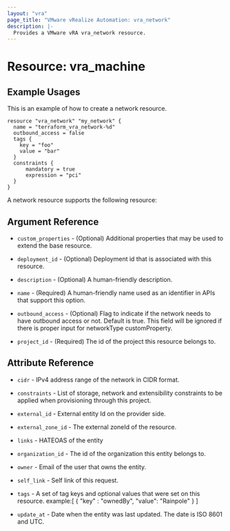 ```yaml
---
layout: "vra"
page_title: "VMware vRealize Automation: vra_network"
description: |-
  Provides a VMware vRA vra_network resource.
---
```


# Resource: vra_machine
## Example Usages

This is an example of how to create a network resource.

```hcl
resource "vra_network" "my_network" {
  name = "terraform_vra_network-%d"
  outbound_access = false
  tags {
	key = "foo"
    value = "bar"
  }
  constraints {
	  mandatory = true
	  expression = "pci"
  }
}
```
A network resource supports the following resource:

## Argument Reference

* `custom_properties` - (Optional) Additional properties that may be used to extend the base resource.

* `deployment_id` - (Optional) Deployment id that is associated with this resource.

* `description` - (Optional) A human-friendly description.

* `name` - (Required) A human-friendly name used as an identifier in APIs that support this option.

* `outbound_access` - (Optional) Flag to indicate if the network needs to have outbound access or not. Default is true. This field will be ignored if there is proper input for networkType customProperty.

* `project_id` - (Required) The id of the project this resource belongs to.

## Attribute Reference

* `cidr` - IPv4 address range of the network in CIDR format.

* `constraints` - List of storage, network and extensibility constraints to be applied when provisioning through this project.

* `external_id` - External entity Id on the provider side.

* `external_zone_id` - The external zoneId of the resource.

* `links` - HATEOAS of the entity

* `organization_id` - The id of the organization this entity belongs to.

* `owner` - Email of the user that owns the entity.

* `self_link` - Self link of this request.

* `tags` - A set of tag keys and optional values that were set on this resource.
           example:[ { "key" : "ownedBy", "value": "Rainpole" } ]

* `update_at` - Date when the entity was last updated. The date is ISO 8601 and UTC.
